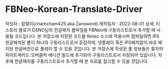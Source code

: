 # FBNeo-Korean-Translate-Driver
작성자 : 참철이(chamcham425 aka Zansword)
제작일자 : 2022-08-01
상세: 
티스토리 블로거 DSNO님의 한글패치 롬파일을 FBNeo에 구동리스트로서 추가할 때 사용될 코드입니다.
본 저장소에 저장된 코드를 fbneo 소스에 적용시켜 컴파일하면 IPS 한글패치된 롬이 하나의 구동리스트로서 등장하여, 
넷플레이 혹은 IPS패치없이 바로 패치된 한글버전으로 플레이 할 수 있을 것입니다.
본 저장소에 작성된 롬 정보들은 필자의 파이트케이드 오버클럭 에디션 빌드에 추가되어 구동리스트로서 저장되어 있습니다.
차후에 한글패치를 구동리스트로서 추가할 때 본 자료를 참고할 수 있을 것입니다.
